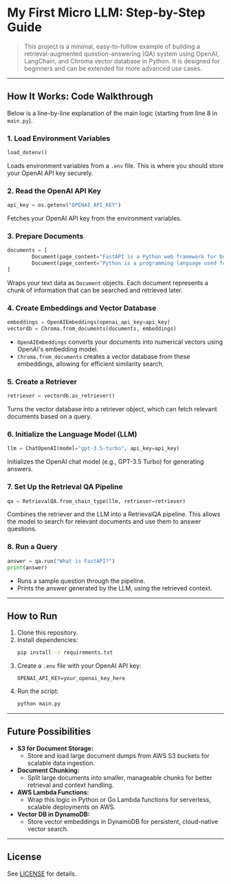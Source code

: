 
# My First Micro LLM: Step-by-Step Guide

>This project is a minimal, easy-to-follow example of building a retrieval-augmented question-answering (QA) system using OpenAI, LangChain, and Chroma vector database in Python. It is designed for beginners and can be extended for more advanced use cases.

---

## How It Works: Code Walkthrough

Below is a line-by-line explanation of the main logic (starting from line 8 in `main.py`).

### 1. Load Environment Variables
```python
load_dotenv()
```
Loads environment variables from a `.env` file. This is where you should store your OpenAI API key securely.

### 2. Read the OpenAI API Key
```python
api_key = os.getenv("OPENAI_API_KEY")
```
Fetches your OpenAI API key from the environment variables.

### 3. Prepare Documents
```python
documents = [
		Document(page_content="FastAPI is a Python web framework for building APIs quickly."),
		Document(page_content="Python is a programming language used for web, ML, and scripting.")
]
```
Wraps your text data as `Document` objects. Each document represents a chunk of information that can be searched and retrieved later.

### 4. Create Embeddings and Vector Database
```python
embeddings = OpenAIEmbeddings(openai_api_key=api_key)
vectordb = Chroma.from_documents(documents, embeddings)
```
- `OpenAIEmbeddings` converts your documents into numerical vectors using OpenAI's embedding model.
- `Chroma.from_documents` creates a vector database from these embeddings, allowing for efficient similarity search.

### 5. Create a Retriever
```python
retriever = vectordb.as_retriever()
```
Turns the vector database into a retriever object, which can fetch relevant documents based on a query.

### 6. Initialize the Language Model (LLM)
```python
llm = ChatOpenAI(model="gpt-3.5-turbo", api_key=api_key)
```
Initializes the OpenAI chat model (e.g., GPT-3.5 Turbo) for generating answers.

### 7. Set Up the Retrieval QA Pipeline
```python
qa = RetrievalQA.from_chain_type(llm, retriever=retriever)
```
Combines the retriever and the LLM into a RetrievalQA pipeline. This allows the model to search for relevant documents and use them to answer questions.

### 8. Run a Query
```python
answer = qa.run("What is FastAPI?")
print(answer)
```
- Runs a sample question through the pipeline.
- Prints the answer generated by the LLM, using the retrieved context.

---

## How to Run
1. Clone this repository.
2. Install dependencies:
	 ```sh
	 pip install -r requirements.txt
	 ```
3. Create a `.env` file with your OpenAI API key:
	 ```env
	 OPENAI_API_KEY=your_openai_key_here
	 ```
4. Run the script:
	 ```sh
	 python main.py
	 ```

---

## Future Possibilities

- **S3 for Document Storage:**
	- Store and load large document dumps from AWS S3 buckets for scalable data ingestion.
- **Document Chunking:**
	- Split large documents into smaller, manageable chunks for better retrieval and context handling.
- **AWS Lambda Functions:**
	- Wrap this logic in Python or Go Lambda functions for serverless, scalable deployments on AWS.
- **Vector DB in DynamoDB:**
	- Store vector embeddings in DynamoDB for persistent, cloud-native vector search.

---

## License
See [LICENSE](LICENSE) for details.
